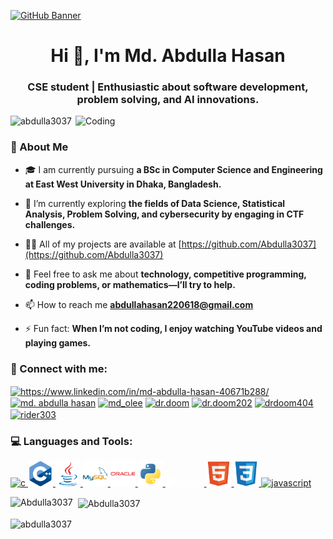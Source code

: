 [![GitHub Banner](https://i.pinimg.com/originals/90/70/32/9070324cdfc07c68d60eed0c39e77573.gif)](https://github.com/Abdulla3037)
<h1 align="center">Hi 👋, I'm Md. Abdulla Hasan</h1>
<h3 align="center">CSE student | Enthusiastic about software development, problem solving, and AI innovations.</h3>
<img align="right" alt="Coding" width="400" src="https://user-images.githubusercontent.com/74038190/229223263-cf2e4b07-2615-4f87-9c38-e37600f8381a.gif">

<p align="left"> <img src="https://komarev.com/ghpvc/?username=abdulla3037&label=Profile%20views&color=0e75b6&style=flat" alt="abdulla3037" /> </p>

### 🤵 About Me

- 🎓 I am currently pursuing **a BSc in Computer Science and Engineering at East West University in Dhaka, Bangladesh.**

- 🌱 I’m currently exploring **the fields of Data Science, Statistical Analysis, Problem Solving, and cybersecurity by engaging in CTF challenges.**

- 👨‍💻 All of my projects are available at [https://github.com/Abdulla3037](https://github.com/Abdulla3037)

- 💬 Feel free to ask me about **technology, competitive programming, coding problems, or mathematics—I’ll try to help.**

- 📫 How to reach me **abdullahasan220618@gmail.com**

- ⚡ Fun fact: **When I’m not coding, I enjoy watching YouTube videos and playing games.**

<h3 align="left">🤝 Connect with me:</h3>
<p align="left">
<a href="https://www.linkedin.com/in/md-abdulla-hasan-40671b288/" target="blank"><img align="center" src="https://raw.githubusercontent.com/rahuldkjain/github-profile-readme-generator/master/src/images/icons/Social/linked-in-alt.svg" alt="https://www.linkedin.com/in/md-abdulla-hasan-40671b288/" height="30" width="40" /></a>
<a href="https://www.facebook.com/md.abdullahasan404" target="blank"><img align="center" src="https://raw.githubusercontent.com/rahuldkjain/github-profile-readme-generator/master/src/images/icons/Social/facebook.svg" alt="md. abdulla hasan" height="30" width="40" /></a>
<a href="https://instagram.com/md_olee" target="blank"><img align="center" src="https://raw.githubusercontent.com/rahuldkjain/github-profile-readme-generator/master/src/images/icons/Social/instagram.svg" alt="md_olee" height="30" width="40" /></a>
<a href="https://www.codechef.com/users/doom_404" target="blank"><img align="center" src="https://cdn.jsdelivr.net/npm/simple-icons@3.1.0/icons/codechef.svg" alt="dr.doom" height="30" width="40" /></a>
<a href="https://codeforces.com/profile/dr.doom202" target="blank"><img align="center" src="https://raw.githubusercontent.com/rahuldkjain/github-profile-readme-generator/master/src/images/icons/Social/codeforces.svg" alt="dr.doom202" height="30" width="40" /></a>
<a href="https://www.leetcode.com/drdoom404" target="blank"><img align="center" src="https://raw.githubusercontent.com/rahuldkjain/github-profile-readme-generator/master/src/images/icons/Social/leet-code.svg" alt="drdoom404" height="30" width="40" /></a>
<a href="https://discord.gg/rider303" target="blank"><img align="center" src="https://raw.githubusercontent.com/rahuldkjain/github-profile-readme-generator/master/src/images/icons/Social/discord.svg" alt="rider303" height="30" width="40" /></a>
</p>

<h3 align="left">💻 Languages and Tools:</h3>
<p align="left"> 
  <!-- C -->
  <a href="https://www.cprogramming.com/" target="_blank" rel="noreferrer"> 
    <img src="https://upload.wikimedia.org/wikipedia/commons/1/18/C_Programming_Language.svg" alt="c" width="40" height="40"/> 
  </a> 
  
  <!-- C++ -->
  <a href="https://www.w3schools.com/cpp/" target="_blank" rel="noreferrer"> 
    <img src="https://raw.githubusercontent.com/devicons/devicon/master/icons/cplusplus/cplusplus-original.svg" alt="cplusplus" width="40" height="40"/> 
  </a> 
  
  <!-- Java -->
  <a href="https://www.java.com" target="_blank" rel="noreferrer"> 
    <img src="https://raw.githubusercontent.com/devicons/devicon/master/icons/java/java-original.svg" alt="java" width="40" height="40"/> 
  </a> 
  
  <!-- MySQL -->
  <a href="https://www.mysql.com/" target="_blank" rel="noreferrer"> 
    <img src="https://raw.githubusercontent.com/devicons/devicon/master/icons/mysql/mysql-original-wordmark.svg" alt="mysql" width="40" height="40"/> 
  </a> 
  
  <!-- Oracle -->
  <a href="https://www.oracle.com/" target="_blank" rel="noreferrer"> 
    <img src="https://raw.githubusercontent.com/devicons/devicon/master/icons/oracle/oracle-original.svg" alt="oracle" width="40" height="40"/> 
  </a> 
  
  <!-- Python -->
  <a href="https://www.python.org" target="_blank" rel="noreferrer"> 
    <img src="https://raw.githubusercontent.com/devicons/devicon/master/icons/python/python-original.svg" alt="python" width="40" height="40"/> 
  </a> 

<!-- Jupyter with white text -->
<a href="https://jupyter.org/" target="_blank" rel="noreferrer"> 
  <img src="https://cdn.jsdelivr.net/gh/devicons/devicon/icons/jupyter/jupyter-original-wordmark.svg" 
       alt="jupyter" width="40" height="40" 
       style="filter: brightness(0) invert(1);"/> 
</a>
  
  <!-- HTML -->
  <a href="https://www.w3schools.com/html/" target="_blank" rel="noreferrer"> 
    <img src="https://raw.githubusercontent.com/devicons/devicon/master/icons/html5/html5-original.svg" alt="html5" width="40" height="40"/> 
  </a> 
  
  <!-- CSS -->
  <a href="https://www.w3schools.com/css/" target="_blank" rel="noreferrer"> 
    <img src="https://raw.githubusercontent.com/devicons/devicon/master/icons/css3/css3-original.svg" alt="css3" width="40" height="40"/> 
  </a> 

<!-- JavaScript -->
<a href="https://developer.mozilla.org/en-US/docs/Web/JavaScript" target="_blank" rel="noreferrer"> 
  <img src="https://upload.wikimedia.org/wikipedia/commons/b/b9/JavaScript_shield_logo_%28no_text%29.svg" alt="javascript" width="40" height="40"/> 
</a> 
</p>


<p>
  <img align="left" src="https://github-readme-stats.vercel.app/api/top-langs/?username=Abdulla3037&layout=compact&langs_count=8&theme=aura_dark" alt="Abdulla3037" />
</p>

<p>&nbsp;
  <img align="center" src="https://github-readme-stats.vercel.app/api?username=Abdulla3037&show_icons=true&theme=aura_dark&include_all_commits=true&count_private=true" alt="Abdulla3037" />
</p>

<p><img align="center" src="https://github-readme-streak-stats.herokuapp.com/?user=abdulla3037&theme=aura_dark" alt="abdulla3037" /></p>
